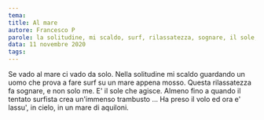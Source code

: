 ```yaml
---
tema:
title: Al mare
autore: Francesco P
parole: la solitudine, mi scaldo, surf, rilassatezza, sognare, il sole, trambusto, aquiloni
data: 11 novembre 2020
tags: 
---
```



Se vado al mare ci vado da solo. Nella solitudine mi scaldo guardando un uomo che prova
a fare surf su un mare appena mosso. Questa rilassatezza fa sognare, e non solo me.
E' il sole che agisce. Almeno fino a quando il tentato surfista crea un'immenso trambusto ...
Ha preso il volo ed ora e' lassu', in cielo, in un mare di aquiloni.